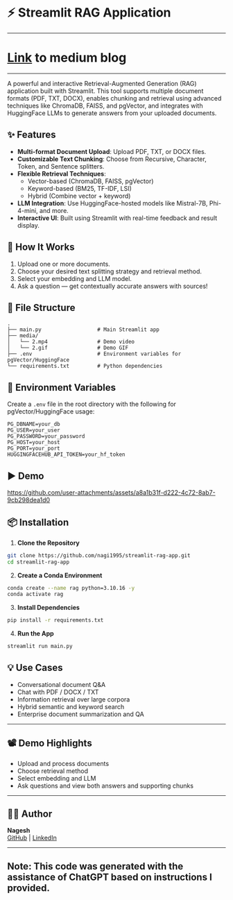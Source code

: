 
# ⚡ Streamlit RAG Application

---

# [Link](https://binginagesh.medium.com/streamlit-rag-application-5a5f2b6bc2a8) to medium blog

---

A powerful and interactive Retrieval-Augmented Generation (RAG) application built with Streamlit. This tool supports multiple document formats (PDF, TXT, DOCX), enables chunking and retrieval using advanced techniques like ChromaDB, FAISS, and pgVector, and integrates with HuggingFace LLMs to generate answers from your uploaded documents.




## ✨ Features

- **Multi-format Document Upload**: Upload PDF, TXT, or DOCX files.
- **Customizable Text Chunking**: Choose from Recursive, Character, Token, and Sentence splitters.
- **Flexible Retrieval Techniques**:
  - Vector-based (ChromaDB, FAISS, pgVector)
  - Keyword-based (BM25, TF-IDF, LSI)
  - Hybrid (Combine vector + keyword)
- **LLM Integration**: Use HuggingFace-hosted models like Mistral-7B, Phi-4-mini, and more.
- **Interactive UI**: Built using Streamlit with real-time feedback and result display.



## 🧠 How It Works

1. Upload one or more documents.
2. Choose your desired text splitting strategy and retrieval method.
3. Select your embedding and LLM model.
4. Ask a question — get contextually accurate answers with sources!



## 📁 File Structure

```
.
├── main.py                  # Main Streamlit app
├── media/
│   └── 2.mp4                # Demo video
│   └── 2.gif                # Demo GIF
├── .env                     # Environment variables for pgVector/HuggingFace
└── requirements.txt         # Python dependencies
```



## 🔧 Environment Variables

Create a `.env` file in the root directory with the following for pgVector/HuggingFace usage:

```env
PG_DBNAME=your_db
PG_USER=your_user
PG_PASSWORD=your_password
PG_HOST=your_host
PG_PORT=your_port
HUGGINGFACEHUB_API_TOKEN=your_hf_token
```



## ▶️ Demo

https://github.com/user-attachments/assets/a8a1b31f-d222-4c72-8ab7-9cb298dea1d0

## 📦 Installation

1. **Clone the Repository**

```bash
git clone https://github.com/nagi1995/streamlit-rag-app.git
cd streamlit-rag-app
```

2. **Create a Conda Environment**

```bash
conda create --name rag python=3.10.16 -y
conda activate rag  
```

3. **Install Dependencies**

```bash
pip install -r requirements.txt
```

4. **Run the App**

```bash
streamlit run main.py
```



## 💡 Use Cases

- Conversational document Q&A
- Chat with PDF / DOCX / TXT
- Information retrieval over large corpora
- Hybrid semantic and keyword search
- Enterprise document summarization and QA

---

## 📽 Demo Highlights

- Upload and process documents
- Choose retrieval method
- Select embedding and LLM
- Ask questions and view both answers and supporting chunks

---

## 🧑‍💻 Author

**Nagesh**  
[GitHub](https://github.com/nagi1995) | [LinkedIn](https://www.linkedin.com/in/bnagesh1/)

---

## Note: This code was generated with the assistance of ChatGPT based on instructions I provided.



